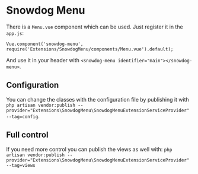 # Snowdog Menu

There is a `Menu.vue` component which can be used. Just register it in the `app.js`:
```
Vue.component('snowdog-menu', require('Extensions/SnowdogMenu/components/Menu.vue').default);
```
And use it in your header with `<snowdog-menu identifier="main"></snowdog-menu>`.

## Configuration

You can change the classes with the configuration file by publishing it with `php artisan vendor:publish --provider="Extensions\SnowdogMenu\SnowdogMenuExtensionServiceProvider" --tag=config`.

## Full control

If you need more control you can publish the views as well with: `php artisan vendor:publish --provider="Extensions\SnowdogMenu\SnowdogMenuExtensionServiceProvider" --tag=views`
